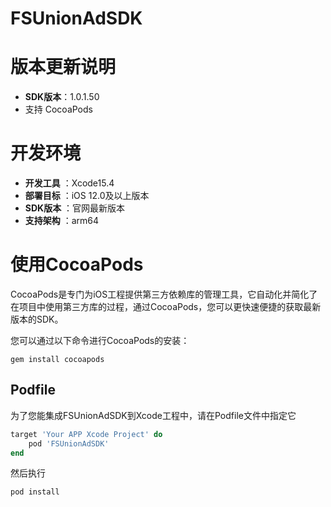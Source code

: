 # FSUnionAdSDK


# 版本更新说明

- **SDK版本**：1.0.1.50
- 支持 CocoaPods


# 开发环境

- **开发工具** ：Xcode15.4
- **部署目标** ：iOS 12.0及以上版本
- **SDK版本** ：官网最新版本
- **支持架构** ：arm64


# 使用CocoaPods

CocoaPods是专门为iOS工程提供第三方依赖库的管理工具，它自动化并简化了在项目中使用第三方库的过程，通过CocoaPods，您可以更快速便捷的获取最新版本的SDK。

您可以通过以下命令进行CocoaPods的安装：

```shell
gem install cocoapods
```

## Podfile

为了您能集成FSUnionAdSDK到Xcode工程中，请在Podfile文件中指定它

```ruby
target 'Your APP Xcode Project' do
    pod 'FSUnionAdSDK'
end
```

然后执行

```shell
pod install
```
